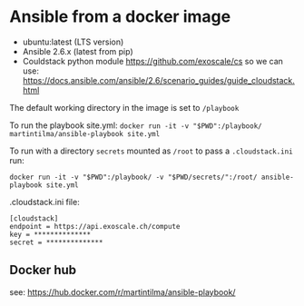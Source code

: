 # Ansible from a docker image

* ubuntu:latest (LTS version)
* Ansible 2.6.x (latest from pip)
* Couldstack python module https://github.com/exoscale/cs so we can use: https://docs.ansible.com/ansible/2.6/scenario_guides/guide_cloudstack.html


The default working directory in the image is set to `/playbook`

To run the playbook site.yml:
`docker run -it -v "$PWD":/playbook/ martintilma/ansible-playbook site.yml`

To run with a directory `secrets` mounted as `/root` to pass a `.cloudstack.ini` run:

`docker run -it -v "$PWD":/playbook/ -v "$PWD/secrets/":/root/ ansible-playbook site.yml`

.cloudstack.ini file:
```
[cloudstack]
endpoint = https://api.exoscale.ch/compute
key = **************
secret = **************
```

## Docker hub
see: https://hub.docker.com/r/martintilma/ansible-playbook/
